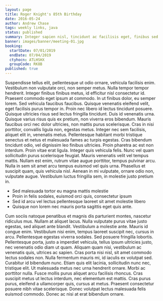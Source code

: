 ```yaml
---
layout: page
title: Roger Knight's 85th Birthday
date: 2016-05-24
author: Andrew Chase
tags: weekly links, java
status: published
summary: Integer sapien nisl, tincidunt ac facilisis eget, finibus sed ipsum.
banner: images/banner/meeting-01.jpg
booking:
  startDate: 07/01/2019
  endDate: 07/04/2019
  ctyhocn: ATLHSHX
  groupCode: RK8B
published: true
---
```

Suspendisse tellus elit, pellentesque ut odio ornare, vehicula facilisis enim. Vestibulum non vulputate orci, non semper metus. Nulla tempor tempor hendrerit. Integer finibus finibus metus, id efficitur nisl consectetur id. Praesent commodo eget ipsum at commodo. In ut finibus dolor, eu semper lorem. Sed vehicula faucibus faucibus. Quisque venenatis eleifend velit, eget facilisis purus tempor in. Proin nec libero id lectus tincidunt posuere. Quisque ultricies risus sed lectus fringilla tincidunt. Duis id venenatis urna. Quisque varius risus quis ex pretium, non viverra eros bibendum. Mauris faucibus orci nec dolor ultricies, non mattis purus scelerisque. Cras in nisi porttitor, convallis ligula non, egestas metus. Integer nec sem facilisis, aliquet elit in, venenatis metus.
Pellentesque habitant morbi tristique senectus et netus et malesuada fames ac turpis egestas. Cras bibendum tincidunt odio, vel dignissim leo finibus ultricies. Proin pharetra ac est non interdum. Proin vitae erat ligula. Integer quis vehicula felis. Nunc vel quam sollicitudin purus scelerisque feugiat. Mauris venenatis velit vel tempus mattis. Nullam est enim, rutrum vitae augue porttitor, tempus pulvinar arcu. Nulla in sem sit amet arcu tempus euismod vel quis urna. Phasellus et suscipit quam, quis vehicula nisl. Aenean in mi vulputate, ornare odio non, vulputate augue. Vestibulum luctus fringilla sem, in molestie justo pretium in.

* Sed malesuada tortor eu magna mattis molestie
* Proin in felis sodales, euismod orci quis, consectetur ipsum
* Sed id arcu vel lectus pellentesque laoreet sit amet molestie libero
* Quisque non lorem nec mauris porta sagittis eget quis ante.

Cum sociis natoque penatibus et magnis dis parturient montes, nascetur ridiculus mus. Nullam at aliquet lacus. Nulla vulputate purus vitae justo egestas, sed aliquet ante blandit. Vestibulum a molestie ante. Mauris id congue enim. Vestibulum nisi enim, tempus laoreet suscipit nec, cursus in arcu. Pellentesque egestas viverra sodales. Sed posuere fringilla lobortis. Pellentesque porta, justo a imperdiet vehicula, tellus ipsum ultricies justo, nec venenatis odio diam ut quam. Aliquam quam nisi, vestibulum ac venenatis quis, ultrices ac sapien. Cras porta nisi nisl, sit amet commodo lectus sodales non. Nulla fermentum mauris mi, id iaculis ex volutpat sed. Curabitur id bibendum nunc. Etiam quis elit lacinia, sollicitudin nunc nec, tristique elit. Ut malesuada metus nec urna hendrerit ornare.
Morbi ac porttitor nulla. Fusce mollis purus aliquet arcu facilisis rhoncus. Cras suscipit metus ut lectus interdum, nec elementum est mattis. Cras purus purus, eleifend a ullamcorper quis, cursus at metus. Praesent consectetur posuere nibh vitae scelerisque. Donec volutpat lectus malesuada felis euismod commodo. Donec ac nisi at erat bibendum ornare.
